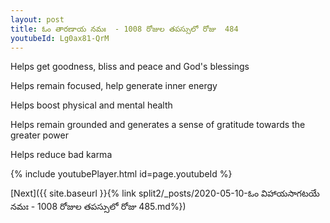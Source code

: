 ```yaml
---
layout: post
title: ఓం తారణాయ నమః  - 1008 రోజుల తపస్సులో రోజు  484
youtubeId: Lg0ax81-QrM
---
```

 
 
Helps get goodness, bliss and peace and God's blessings
 
Helps remain focused, help generate inner energy 
 
Helps boost physical and mental health 
 
Helps remain grounded and generates a sense of gratitude towards the greater power 
 
Helps reduce bad karma
 
 
 
 


{% include youtubePlayer.html id=page.youtubeId %}
 
[Next]({{ site.baseurl }}{% link  split2/_posts/2020-05-10-ఓం విహాయసాగటయే నమః  - 1008 రోజుల తపస్సులో రోజు  485.md%})
 
